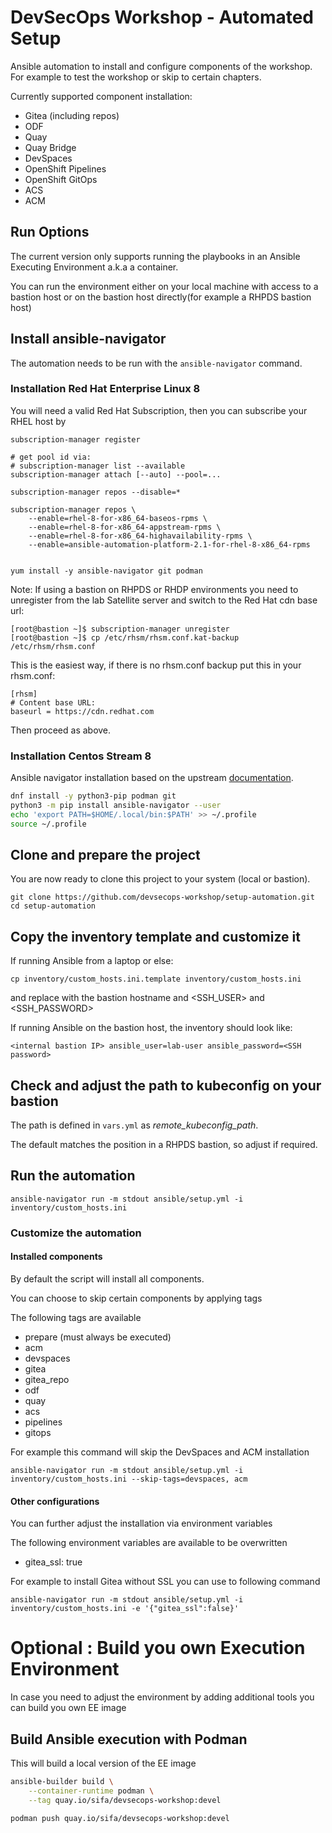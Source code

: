 # DevSecOps Workshop - Automated Setup

Ansible automation to install and configure components of the workshop. For example to test the workshop or skip to certain chapters.

Currently supported component installation:

- Gitea (including repos)
- ODF
- Quay
- Quay Bridge
- DevSpaces
- OpenShift Pipelines
- OpenShift GitOps
- ACS
- ACM

## Run Options

The current version only supports running the playbooks in an Ansible Executing Environment a.k.a a container.

You can run the environment either on your local machine with access to a bastion host or on the bastion host directly(for example a RHPDS bastion host)

## Install ansible-navigator

The automation needs to be run with the `ansible-navigator` command.

### Installation Red Hat Enterprise Linux 8

You will need a valid Red Hat Subscription, then you can subscribe your RHEL host by

```
subscription-manager register

# get pool id via:
# subscription-manager list --available
subscription-manager attach [--auto] --pool=...

subscription-manager repos --disable=*

subscription-manager repos \
    --enable=rhel-8-for-x86_64-baseos-rpms \
    --enable=rhel-8-for-x86_64-appstream-rpms \
    --enable=rhel-8-for-x86_64-highavailability-rpms \
    --enable=ansible-automation-platform-2.1-for-rhel-8-x86_64-rpms


yum install -y ansible-navigator git podman

```
Note: If using a bastion on RHPDS or RHDP environments you need to unregister from the lab Satellite server and switch to the Red Hat cdn base url:

```
[root@bastion ~]$ subscription-manager unregister
[root@bastion ~]$ cp /etc/rhsm/rhsm.conf.kat-backup /etc/rhsm/rhsm.conf
```

This is the easiest way, if there is no rhsm.conf backup put this in your rhsm.conf:

```
[rhsm]
# Content base URL:
baseurl = https://cdn.redhat.com
```

Then proceed as above.


### Installation Centos Stream 8

Ansible navigator installation based on the upstream [documentation](https://ansible-navigator.readthedocs.io/en/latest/installation/#install-ansible-navigator).

```bash
dnf install -y python3-pip podman git
python3 -m pip install ansible-navigator --user
echo 'export PATH=$HOME/.local/bin:$PATH' >> ~/.profile
source ~/.profile

```

## Clone and prepare the project

You are now ready to clone this project to your system (local or bastion).

```
git clone https://github.com/devsecops-workshop/setup-automation.git
cd setup-automation
```

## Copy the inventory template and customize it

If running Ansible from a laptop or else:

```
cp inventory/custom_hosts.ini.template inventory/custom_hosts.ini
```

and replace <SSH JUMPHOST HOSTNAME> with the bastion hostname and <SSH_USER> and <SSH_PASSWORD>

If running Ansible on the bastion host, the inventory should look like:
    
```
<internal bastion IP> ansible_user=lab-user ansible_password=<SSH password>
```
    
## Check and adjust the path to kubeconfig on your bastion

The path is defined in `vars.yml` as _remote_kubeconfig_path_.

The default matches the position in a RHPDS bastion, so adjust if required.

## Run the automation

```
ansible-navigator run -m stdout ansible/setup.yml -i inventory/custom_hosts.ini
```

### Customize the automation

#### Installed components

By default the script will install all components.

You can choose to skip certain components by applying tags

The following tags are available

- prepare (must always be executed)
- acm
- devspaces
- gitea
- gitea_repo
- odf
- quay
- acs
- pipelines
- gitops

For example this command will skip the DevSpaces and ACM installation

```
ansible-navigator run -m stdout ansible/setup.yml -i inventory/custom_hosts.ini --skip-tags=devspaces, acm
```

#### Other configurations

You can further adjust the installation via environment variables

The following environment variables are available to be overwritten

- gitea_ssl: true

For example to install Gitea without SSL you can use to following command

```
ansible-navigator run -m stdout ansible/setup.yml -i inventory/custom_hosts.ini -e '{"gitea_ssl":false}'
```

# Optional : Build you own Execution Environment

In case you need to adjust the environment by adding additional tools you can build you own EE image

## Build Ansible execution with Podman

This will build a local version of the EE image

```bash
ansible-builder build \
    --container-runtime podman \
    --tag quay.io/sifa/devsecops-workshop:devel

podman push quay.io/sifa/devsecops-workshop:devel
```
